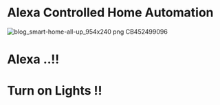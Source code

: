 # Alexa Controlled Home Automation

![blog_smart-home-all-up_954x240 png _CB452499096_](https://user-images.githubusercontent.com/46382398/155834402-de978b54-021e-42f4-816f-30aa0364690e.png)


# Alexa ..!!

# Turn on Lights !!
